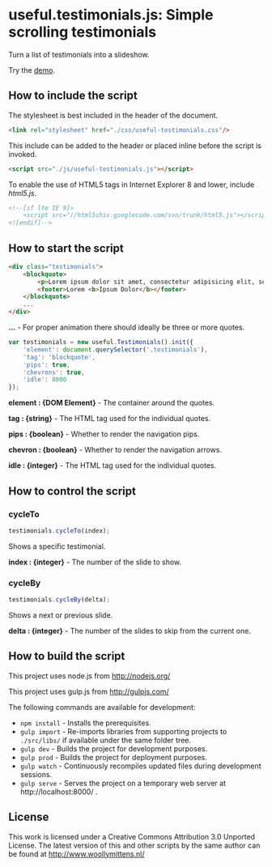 # useful.testimonials.js: Simple scrolling testimonials

Turn a list of testimonials into a slideshow.

Try the <a href="http://www.woollymittens.nl/default.php?url=useful-testimonials">demo</a>.

## How to include the script

The stylesheet is best included in the header of the document.

```html
<link rel="stylesheet" href="./css/useful-testimonials.css"/>
```

This include can be added to the header or placed inline before the script is invoked.

```html
<script src="./js/useful-testimonials.js"></script>
```

To enable the use of HTML5 tags in Internet Explorer 8 and lower, include *html5.js*.

```html
<!--[if lte IE 9]>
	<script src="//html5shiv.googlecode.com/svn/trunk/html5.js"></script>
<![endif]-->
```

## How to start the script

```html
<div class="testimonials">
	<blockquote>
		<p>Lorem ipsum dolor sit amet, consectetur adipisicing elit, sed do eiusmod tempor incididunt ut labore et dolore magna aliqua.</p>
		<footer>Lorem <b>Ipsum Dolor</b></footer>
	</blockquote>
	...
</div>
```

**...** - For proper animation there should ideally be three or more quotes.

```javascript
var testimonials = new useful.Testimonials().init({
	'element': document.querySelector('.testimonials'),
	'tag': 'blockquote',
	'pips': true,
	'chevrons': true,
	'idle': 8000
});
```

**element : {DOM Element}** - The container around the quotes.

**tag : {string}** - The HTML tag used for the individual quotes.

**pips : {boolean}** - Whether to render the navigation pips.

**chevron : {boolean}** - Whether to render the navigation arrows.

**idle : {integer}** - The HTML tag used for the individual quotes.

## How to control the script ##

### cycleTo

```javascript
testimonials.cycleTo(index);
```

Shows a specific testimonial.

**index : {integer}** - The number of the slide to show.

### cycleBy

```javascript
testimonials.cycleBy(delta);
```

Shows a next or previous slide.

**delta : {integer}** - The number of the slides to skip from the current one.

## How to build the script

This project uses node.js from http://nodejs.org/

This project uses gulp.js from http://gulpjs.com/

The following commands are available for development:
+ `npm install` - Installs the prerequisites.
+ `gulp import` - Re-imports libraries from supporting projects to `./src/libs/` if available under the same folder tree.
+ `gulp dev` - Builds the project for development purposes.
+ `gulp prod` - Builds the project for deployment purposes.
+ `gulp watch` - Continuously recompiles updated files during development sessions.
+ `gulp serve` - Serves the project on a temporary web server at http://localhost:8000/ .

## License

This work is licensed under a Creative Commons Attribution 3.0 Unported License. The latest version of this and other scripts by the same author can be found at http://www.woollymittens.nl/
